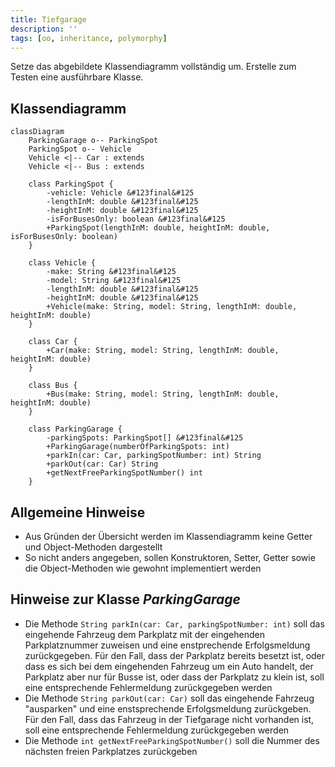 ```yaml
---
title: Tiefgarage
description: ''
tags: [oo, inheritance, polymorphy]
---
```


Setze das abgebildete Klassendiagramm vollständig um. Erstelle zum Testen eine
ausführbare Klasse.

## Klassendiagramm

```mermaid
classDiagram
    ParkingGarage o-- ParkingSpot
    ParkingSpot o-- Vehicle
    Vehicle <|-- Car : extends
    Vehicle <|-- Bus : extends

    class ParkingSpot {
        -vehicle: Vehicle &#123final&#125
        -lengthInM: double &#123final&#125
        -heightInM: double &#123final&#125
        -isForBusesOnly: boolean &#123final&#125
        +ParkingSpot(lengthInM: double, heightInM: double, isForBusesOnly: boolean)
    }

    class Vehicle {
        -make: String &#123final&#125
        -model: String &#123final&#125
        -lengthInM: double &#123final&#125
        -heightInM: double &#123final&#125
        +Vehicle(make: String, model: String, lengthInM: double, heightInM: double)
    }

    class Car {
        +Car(make: String, model: String, lengthInM: double, heightInM: double)
    }

    class Bus {
        +Bus(make: String, model: String, lengthInM: double, heightInM: double)
    }

    class ParkingGarage {
        -parkingSpots: ParkingSpot[] &#123final&#125
        +ParkingGarage(numberOfParkingSpots: int)
        +parkIn(car: Car, parkingSpotNumber: int) String
        +parkOut(car: Car) String
        +getNextFreeParkingSpotNumber() int
    }
```

## Allgemeine Hinweise

- Aus Gründen der Übersicht werden im Klassendiagramm keine Getter und
  Object-Methoden dargestellt
- So nicht anders angegeben, sollen Konstruktoren, Setter, Getter sowie die
  Object-Methoden wie gewohnt implementiert werden

## Hinweise zur Klasse _ParkingGarage_

- Die Methode `String parkIn(car: Car, parkingSpotNumber: int)` soll das
  eingehende Fahrzeug dem Parkplatz mit der eingehenden Parkplatznummer zuweisen
  und eine enstprechende Erfolgsmeldung zurückgegeben. Für den Fall, dass der
  Parkplatz bereits besetzt ist, oder dass es sich bei dem eingehenden Fahrzeug
  um ein Auto handelt, der Parkplatz aber nur für Busse ist, oder dass der
  Parkplatz zu klein ist, soll eine entsprechende Fehlermeldung zurückgegeben
  werden
- Die Methode `String parkOut(car: Car)` soll das eingehende Fahrzeug
  "ausparken" und eine enstsprechende Erfolgsmeldung zurückgeben. Für den Fall,
  dass das Fahrzeug in der Tiefgarage nicht vorhanden ist, soll eine
  entsprechende Fehlermeldung zurückgegeben werden
- Die Methode `int getNextFreeParkingSpotNumber()` soll die Nummer des nächsten
  freien Parkplatzes zurückgeben
